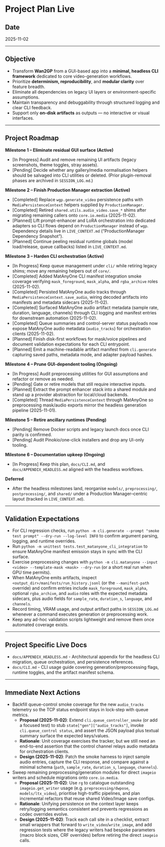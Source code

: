 # Project Plan Live

## Date
2025-11-02

---

## Objective
- Transform **Wan2GP** from a GUI-based app into a **minimal, headless CLI framework** dedicated to core video-generation workflows.
- Prioritize **determinism, reproducibility**, and **modular clarity** over feature breadth.
- Eliminate all dependencies on legacy UI layers or environment-specific assumptions.
- Maintain transparency and debuggability through structured logging and clear CLI feedback.
- Support only **on-disk artifacts** as outputs — no interactive or visual interfaces.

---

## Project Roadmap

**Milestone 1 – Eliminate residual GUI surface (Active)**
- [In Progress] Audit and remove remaining UI artifacts (legacy screenshots, theme toggles, stray assets).
- [Pending] Decide whether any gallery/media normalisation helpers should be salvaged into CLI utilities or deleted. (Prior plugin-removal phases are archived in `SESSION_LOG.md`.)

**Milestone 2 – Finish Production Manager extraction (Active)**
- [Completed] Replace `wgp.generate_video` persistence paths with `MediaPersistenceContext` helpers supplied by `ProductionManager`.
- [Completed] Retired `shared.utils.audio_video.save_*` shims after migrating remaining callers onto `core.io.media` (2025-11-02).
- [Planned] Lift prompt-enhancer and LoRA orchestration into dedicated adapters so CLI flows depend on `ProductionManager` instead of `wgp`. Dependency details live in `LIVE_CONTEXT.md` (“ProductionManager Dependency Snapshot”).
- [Planned] Continue peeling residual runtime globals (model load/release, queue callbacks) listed in `LIVE_CONTEXT.md`.

**Milestone 3 – Harden CLI orchestration (Active)**
- [In Progress] Keep queue management under `cli/` while retiring legacy shims; move any remaining helpers out of `core/`.
- [Completed] Added MatAnyOne CLI manifest integration smoke coverage verifying `mask_foreground`, `mask_alpha`, and `rgba_archive` roles (2025-11-02).
- [Completed] Persisted MatAnyOne audio tracks through `MediaPersistenceContext.save_audio`, wiring decoded artifacts into manifests and metadata sidecars (2025-11-02).
- [Completed] Surfaced MatAnyOne audio artifact metadata (sample rate, duration, language, channels) through CLI logging and manifest entries for downstream automation (2025-11-02).
- [Completed] Queue summaries and control-server status payloads now expose MatAnyOne audio metadata (`audio_tracks`) for orchestration clients (2025-11-02).
- [Planned] Finish disk-first workflows for mask/voice pipelines and document validation expectations for each CLI entrypoint.
- [Planned] Emit a machine-readable artifact manifest from `cli.generate` capturing saved paths, metadata mode, and adapter payload hashes.

**Milestone 4 – Prune GUI-dependent tooling (Ongoing)**
- [In Progress] Audit preprocessing utilities for GUI assumptions and refactor or remove as needed.
- [Pending] Gate or retire models that still require interactive inputs.
- [Planned] Extract the prompt enhancer stack into a shared module and stand up a provider abstraction for local/cloud backends.
- [Completed] Thread `MediaPersistenceContext` through MatAnyOne so preprocessing mask/audio exports mirror the headless generation pipeline (2025-11-01).

**Milestone 5 – Retire ancillary runtimes (Pending)**
- [Pending] Remove Docker scripts and legacy launch docs once CLI parity is confirmed.
- [Pending] Audit Pinokio/one-click installers and drop any UI-only tooling.

**Milestone 6 – Documentation upkeep (Ongoing)**
- [In Progress] Keep this plan, `docs/CLI.md`, and `docs/APPENDIX_HEADLESS.md` aligned with the headless workflows.

**Deferred**
- After the headless milestones land, reorganise `models/`, `preprocessing/`, `postprocessing/`, and `shared/` under a Production Manager–centric layout (tracked in `LIVE_CONTEXT.md`).

---

## Validation Expectations
- For CLI regression checks, run `python -m cli.generate --prompt "smoke test prompt" --dry-run --log-level INFO` to confirm argument parsing, logging, and runtime overrides.
- Run `python -m unittest tests.test_matanyone_cli_integration` to ensure MatAnyOne manifest emission stays in sync with the CLI surface.
- Exercise preprocessing changes with `python -m cli.matanyone --input <video> --template-mask <mask> --dry-run` (or a short real run when GPU time permits).
- When MatAnyOne emits artifacts, inspect `<output_dir>/manifests/run_history.jsonl` (or the `--manifest-path` override) and confirm entries include `mask_foreground`, `mask_alpha`, optional `rgba_archive`, and `audio` roles with the expected metadata sidecars, plus audio fields for `sample_rate`, `duration_s`, `language`, and `channels`.
- Record timing, VRAM usage, and output artifact paths in `SESSION_LOG.md` whenever a command executes generation or preprocessing work.
- Keep any ad-hoc validation scripts lightweight and remove them once automated coverage exists.

---

## Project Specific Live Docs

- `docs/APPENDIX_HEADLESS.md` - Architectural appendix for the headless CLI migration, queue orchestration, and persistence references.
- `docs/CLI.md` - CLI usage guide covering generation/preprocessing flags, runtime toggles, and the artifact manifest schema.

---

## Immediate Next Actions
- Backfill queue-control smoke coverage for the new `audio_tracks` telemetry so the TCP status endpoint stays in lock-step with queue metrics.
  - **Proposal (2025-11-02)**: Extend `cli.queue_controller_smoke` (or add a focused test) to stub `state["gen"]["audio_tracks"]`, invoke `cli.queue_control status`, and assert the JSON payload plus textual summary surface the expected keys/values.
  - **Rationale**: Unit coverage exercises the tracker, but we still need an end-to-end assertion that the control channel relays audio metadata for orchestration clients.
  - **Design (2025-11-02)**: Patch the smoke harness to inject sample audio entries, capture the CLI response, and compare against a minimal schema (`path`, `sample_rate`, `duration_s`, `language`, `channels`).
- Sweep remaining preprocessing/generation modules for direct `imageio` writers and schedule migrations onto `core.io.media`.
  - **Proposal (2025-11-02)**: Use `rg` to catalogue outstanding `imageio.get_writer` usage (e.g. `preprocessing/dwpose`, `models/ltx_video`), prioritise high-traffic pipelines, and plan incremental refactors that reuse shared Video/Image save configs.
  - **Rationale**: Unifying persistence on the context layer keeps retry/logging semantics consistent and prevents regressions as codec overrides evolve.
  - **Design (2025-11-02)**: Track each call site in a checklist, extract small wrappers that forward to `write_video`/`write_image`, and add regression tests where the legacy writers had bespoke parameters (macro block sizes, CRF overrides) before retiring the direct `imageio` calls.
  
